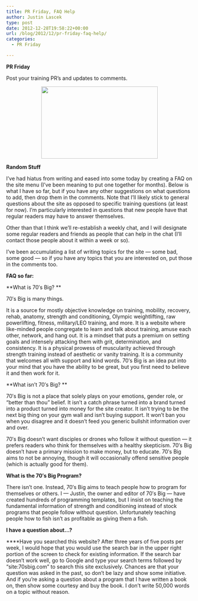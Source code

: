 ```yaml
---
title: PR Friday, FAQ Help
author: Justin Lascek
type: post
date: 2012-12-28T19:58:22+00:00
url: /blog/2012/12/pr-friday-faq-help/
categories:
  - PR Friday

---
```

**PR Friday**

Post your training PR&#8217;s and updates to comments.

<p style="text-align: center;">
  <a href="/2012/12/65190_10101530184400092_57026822_n.jpg"><img data-attachment-id="8255" data-permalink="/blog/2012/12/pr-friday-faq-help/65190_10101530184400092_57026822_n/" data-orig-file="/2012/12/65190_10101530184400092_57026822_n.jpg" data-orig-size="720,445" data-comments-opened="1" data-image-meta="{&quot;aperture&quot;:&quot;0&quot;,&quot;credit&quot;:&quot;&quot;,&quot;camera&quot;:&quot;&quot;,&quot;caption&quot;:&quot;&quot;,&quot;created_timestamp&quot;:&quot;0&quot;,&quot;copyright&quot;:&quot;&quot;,&quot;focal_length&quot;:&quot;0&quot;,&quot;iso&quot;:&quot;0&quot;,&quot;shutter_speed&quot;:&quot;0&quot;,&quot;title&quot;:&quot;&quot;}" data-image-title="65190_10101530184400092_57026822_n" data-image-description="" data-medium-file="/2012/12/65190_10101530184400092_57026822_n-200x123.jpg" data-large-file="/2012/12/65190_10101530184400092_57026822_n-450x278.jpg" class="aligncenter  wp-image-8255" title="65190_10101530184400092_57026822_n" src="/2012/12/65190_10101530184400092_57026822_n-450x278.jpg" alt="" width="315" height="195" srcset="/2012/12/65190_10101530184400092_57026822_n-450x278.jpg 450w, /2012/12/65190_10101530184400092_57026822_n-150x92.jpg 150w, /2012/12/65190_10101530184400092_57026822_n-200x123.jpg 200w, /2012/12/65190_10101530184400092_57026822_n-485x300.jpg 485w, /2012/12/65190_10101530184400092_57026822_n.jpg 720w" sizes="(max-width: 315px) 100vw, 315px" /></a>
</p>

**Random Stuff**

I&#8217;ve had hiatus from writing and eased into some today by creating a FAQ on the site menu (I&#8217;ve been meaning to put one together for months). Below is what I have so far, but if you have any other suggestions on what questions to add, then drop them in the comments. Note that I&#8217;ll likely stick to general questions about the site as opposed to specific training questions (at least for now). I&#8217;m particularly interested in questions that new people have that regular readers may have to answer themselves.

Other than that I think we&#8217;ll re-establish a weekly chat, and I will designate some regular readers and friends as people that can help in the chat (I&#8217;ll contact those people about it within a week or so).

I&#8217;ve been accumulating a list of writing topics for the site &#8212; some bad, some good &#8212; so if you have any topics that you are interested on, put those in the comments too.

**FAQ so far:**

**What is 70′s Big? **

70′s Big is many things.

It is a source for mostly objective knowledge on training, mobility, recovery, rehab, anatomy, strength and conditioning, Olympic weightlifting, raw powerlifting, fitness, military/LEO training, and more. It is a website where like-minded people congregate to learn and talk about training, amuse each other, network, and hang out. It is a mindset that puts a premium on setting goals and intensely attacking them with grit, determination, and consistency. It is a physical prowess of muscularity achieved through strength training instead of aesthetic or vanity training. It is a community that welcomes all with support and kind words. 70′s Big is an idea put into your mind that you have the ability to be great, but you first need to believe it and then work for it.

**What isn’t 70′s Big? **

70′s Big is not a place that solely plays on your emotions, gender role, or “better than thou” belief. It isn’t a catch phrase turned into a brand turned into a product turned into money for the site creator. It isn’t trying to be the next big thing on your gym wall and isn’t buying support. It won’t ban you when you disagree and it doesn’t feed you generic bullshit information over and over.

70′s Big doesn’t want disciples or drones who follow it without question — it prefers readers who think for themselves with a healthy skepticism. 70′s Big doesn’t have a primary mission to make money, but to educate. 70′s Big aims to not be annoying, though it will occasionally offend sensitive people (which is actually good for them).

**What is the 70′s Big Program?**

There isn’t one. Instead, 70′s Big aims to teach people how to program for themselves or others. I — Justin, the owner and editor of 70′s Big — have created hundreds of programming templates, but I insist on teaching the fundamental information of strength and conditioning instead of stock programs that people follow without question. Unfortunately teaching people how to fish isn’t as profitable as giving them a fish.

**I have a question about…?**

****Have you searched this website? After three years of five posts per week, I would hope that you would use the search bar in the upper right portion of the screen to check for existing information. If the search bar doesn’t work well, go to Google and type your search terms followed by “site:70sbig.com” to search this site exclusively. Chances are that your question was asked in the past, so don’t be lazy and show some initiative. And if you’re asking a question about a program that I have written a book on, then show some courtesy and buy the book. I don’t write 50,000 words on a topic without reason.

&nbsp;

